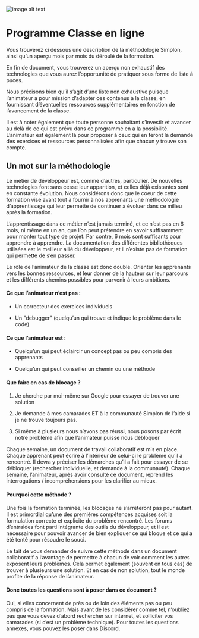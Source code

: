 ![image alt text](http://1b663dd7bf.url-de-test.ws/wp-content/uploads/2014/11/Capture-d%E2%80%99e%CC%81cran-2014-11-14-a%CC%80-16.03.41-300x92.png)

# Programme Classe en ligne

Vous trouverez ci dessous une description de la méthodologie Simplon, ainsi qu’un aperçu mois par mois du déroulé de la formation.

En fin de document, vous trouverez un aperçu non exhaustif des technologies que vous aurez l’opportunité de pratiquer sous forme de liste à puces.

Nous précisons bien qu’il s’agit d’une liste non exhaustive puisque l’animateur a pour mission d’adapter ces contenus à la classe, en fournissant d’éventuelles ressources supplémentaires en fonction de l’avancement de la classe.

Il est à noter également que toute personne souhaitant s’investir et avancer au delà de ce qui est prévu dans ce programme en a la possibilité. L’animateur est également là pour proposer à ceux qui en feront la demande des exercices et ressources personnalisées afin que chacun y trouve son compte.

## Un mot sur la méthodologie

Le métier de développeur est, comme d’autres, particulier. De nouvelles technologies font sans cesse leur apparition, et celles déjà existantes sont en constante évolution. Nous considérons donc que le coeur de cette formation vise avant tout à fournir à nos apprenants une méthodologie d’apprentissage qui leur permette de continuer à évoluer dans ce milieu après la formation.

L’apprentissage dans ce métier n’est jamais terminé, et ce n’est pas en 6 mois, ni même en un an, que l’on peut prétendre en savoir suffisamment pour monter tout type de projet. Par contre, 6 mois sont suffisants pour apprendre à apprendre. La documentation des différentes bibliothèques utilisées est le meilleur allié du développeur, et il n’existe pas de formation qui permette de s’en passer.

Le rôle de l’animateur de la classe est donc double. Orienter les apprenants vers les bonnes ressources, et leur donner de la hauteur sur leur parcours et les différents chemins possibles pour parvenir à leurs ambitions.

#### Ce que l’animateur n’est pas :

* Un correcteur des exercices individuels

* Un "debugger" (quelqu’un qui trouve et indique le problème dans le code)

#### Ce que l’animateur est :

* Quelqu’un qui peut éclaircir un concept pas ou peu compris des apprenants

* Quelqu’un qui peut conseiller un chemin ou une méthode

#### Que faire en cas de blocage ?

1. Je cherche par moi-même sur Google pour essayer de trouver une solution

2. Je demande à mes camarades ET à la communauté Simplon de l’aide si je ne trouve toujours pas.

3. Si même à plusieurs nous n’avons pas réussi, nous posons par écrit notre problème afin que l’animateur puisse nous débloquer

Chaque semaine, un document de travail collaboratif est mis en place. Chaque apprenant peut écrire à l’intérieur de celui-ci le problème qu’il a rencontré. Il devra y préciser les démarches qu’il a fait pour essayer de se débloquer (rechercher individuelle, et demande à la communauté). Chaque semaine, l’animateur, après avoir consulté ce document, reprend les interrogations / incompréhensions pour les clarifier au mieux.

#### Pourquoi cette méthode ?

Une fois la formation terminée, les blocages ne s’arrêteront pas pour autant. Il est primordial qu’une des premières compétences acquises soit la formulation correcte et explicite du problème rencontré. Les forums d’entraides font parti intégrante des outils du développeur, et il est nécessaire pour pouvoir avancer de bien expliquer ce qui bloque et ce qui a été tenté pour résoudre le souci.

Le fait de vous demander de suivre cette méthode dans un document collaboratif a l’avantage de permettre à chacun de voir comment les autres exposent leurs problèmes. Cela permet également (souvent en tous cas) de trouver à plusieurs une solution. Et en cas de non solution, tout le monde profite de la réponse de l’animateur.

#### Donc toutes les questions sont à poser dans ce document ?

Oui, si elles concernent de près ou de loin des éléments pas ou peu compris de la formation. Mais avant de les considérer comme tel, n’oubliez pas que vous devez d’abord rechercher sur internet, et solliciter vos camarades (si c’est un problème technique). Pour toutes les questions annexes, vous pouvez les poser dans Discord.
